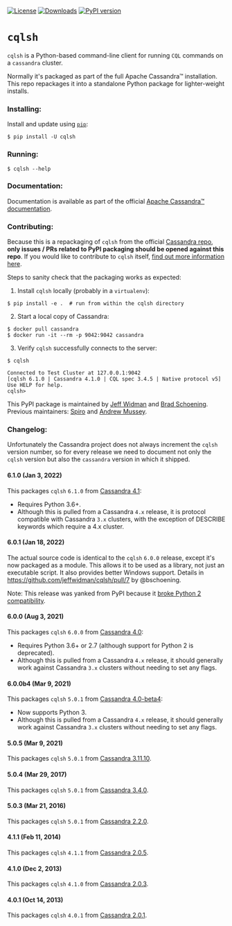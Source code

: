 [![License](https://img.shields.io/badge/License-Apache%202.0-blue.svg)](https://opensource.org/licenses/Apache-2.0)
[![Downloads](https://pepy.tech/badge/cqlsh)](https://pepy.tech/project/cqlsh)
[![PyPI version](https://badge.fury.io/py/cqlsh.svg)](https://badge.fury.io/py/cqlsh)

# `cqlsh`

`cqlsh` is a Python-based command-line client for running `CQL` commands on a `cassandra` cluster.

Normally it's packaged as part of the full Apache Cassandra™ installation. This repo repackages it into a standalone Python package for lighter-weight installs.

### Installing:

Install and update using [`pip`](https://pip.pypa.io/en/stable/quickstart/):
```
$ pip install -U cqlsh
```

### Running:

```
$ cqlsh --help
```

### Documentation:

Documentation is available as part of the official [Apache Cassandra™ documentation](https://cassandra.apache.org/doc/latest/tools/cqlsh.html).

### Contributing:

Because this is a repackaging of `cqlsh` from the official [Cassandra repo](https://gitbox.apache.org/repos/asf/cassandra.git), **only issues / PRs related to PyPI packaging should be opened against this repo**. If you would like to contribute to `cqlsh` itself, [find out more information here](https://github.com/apache/cassandra/blob/trunk/CONTRIBUTING.md).

Steps to sanity check that the packaging works as expected:

1. Install `cqlsh` locally (probably in a `virtualenv`):
```
$ pip install -e .  # run from within the cqlsh directory
```
2. Start a local copy of Cassandra:
```
$ docker pull cassandra
$ docker run -it --rm -p 9042:9042 cassandra
```
3. Verify `cqlsh` successfully connects to the server:
```
$ cqlsh

Connected to Test Cluster at 127.0.0.1:9042
[cqlsh 6.1.0 | Cassandra 4.1.0 | CQL spec 3.4.5 | Native protocol v5]
Use HELP for help.
cqlsh>
```

This PyPI package is maintained by [Jeff Widman](https://github.com/jeffwidman) and [Brad Schoening](https://github.com/bschoening). Previous maintainers: [Spiro](https://github.com/spiside) and [Andrew Mussey](https://github.com/amussey).


### Changelog:

Unfortunately the Cassandra project does not always increment the `cqlsh` version number, so for every
release we need to document not only the `cqlsh` version but also the `cassandra` version in which it
shipped.

#### 6.1.0 (Jan 3, 2022)

This packages `cqlsh` `6.1.0` from [Cassandra 4.1](https://github.com/apache/cassandra/blob/cassandra-4.1.0/bin/cqlsh.py):
* Requires Python 3.6+.
* Although this is pulled from a Cassandra `4.x` release, it is protocol compatible with Cassandra `3.x` clusters, with the exception of DESCRIBE keywords which require a 4.x cluster.

#### 6.0.1 (Jan 18, 2022)

The actual source code is identical to the `cqlsh` `6.0.0` release, except it's now packaged as
a module. This allows it to be used as a library, not just an executable script. It also provides
better Windows support. Details in https://github.com/jeffwidman/cqlsh/pull/7 by @bschoening.

Note: This release was yanked from PyPI because it [broke Python 2 compatibility](https://github.com/jeffwidman/cqlsh/issues/11).

#### 6.0.0 (Aug 3, 2021)

This packages `cqlsh` `6.0.0` from [Cassandra 4.0](https://github.com/apache/cassandra/blob/cassandra-4.0.0/bin/cqlsh.py):
* Requires Python 3.6+ or 2.7 (although support for Python 2 is deprecated).
* Although this is pulled from a Cassandra `4.x` release, it should generally work against Cassandra `3.x` clusters without needing to set any flags.


#### 6.0.0b4 (Mar 9, 2021)

This packages `cqlsh` `5.0.1` from [Cassandra 4.0-beta4](https://github.com/apache/cassandra/blob/cassandra-4.0-beta4/bin/cqlsh.py):
* Now supports Python 3.
* Although this is pulled from a Cassandra `4.x` release, it should generally work against Cassandra `3.x` clusters without needing to set any flags.

#### 5.0.5 (Mar 9, 2021)

This packages `cqlsh` `5.0.1` from [Cassandra 3.11.10](https://github.com/apache/cassandra/blob/cassandra-3.11.10/bin/cqlsh.py).

#### 5.0.4 (Mar 29, 2017)

This packages `cqlsh` `5.0.1` from [Cassandra 3.4.0](https://github.com/apache/cassandra/blob/cassandra-3.4/bin/cqlsh.py).


#### 5.0.3 (Mar 21, 2016)

This packages `cqlsh` `5.0.1` from [Cassandra 2.2.0](https://github.com/apache/cassandra/blob/cassandra-2.2.0/bin/cqlsh.py).


#### 4.1.1 (Feb 11, 2014)

This packages `cqlsh` `4.1.1` from [Cassandra 2.0.5](https://github.com/apache/cassandra/blob/cassandra-2.0.5/bin/cqlsh).


#### 4.1.0 (Dec 2, 2013)

This packages `cqlsh` `4.1.0` from [Cassandra 2.0.3](https://github.com/apache/cassandra/blob/cassandra-2.0.3/bin/cqlsh).


#### 4.0.1 (Oct 14, 2013)

This packages `cqlsh` `4.0.1` from [Cassandra 2.0.1](https://github.com/apache/cassandra/blob/cassandra-2.0.1/bin/cqlsh).
